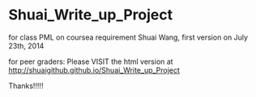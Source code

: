 Shuai_Write_up_Project
======================

for class PML on coursea requirement
Shuai Wang, first version on July 23th, 2014

for peer graders: Please VISIT the html version at http://shuaigithub.github.io/Shuai_Write_up_Project

Thanks!!!!!
